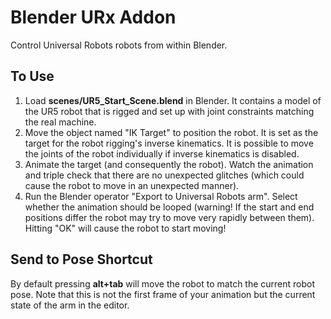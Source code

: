 # Blender URx Addon

Control Universal Robots robots from within Blender.

## To Use

1. Load **scenes/UR5_Start_Scene.blend** in Blender. It contains a model of the UR5 robot that is rigged and set up with joint constraints matching the real machine.
2. Move the object named "IK Target" to position the robot. It is set as the target for the robot rigging's inverse kinematics. It is possible to move the joints of the robot individually if inverse kinematics is disabled.
3. Animate the target (and consequently the robot). Watch the animation and triple check that there are no unexpected glitches (which could cause the robot to move in an unexpected manner).
4. Run the Blender operator "Export to Universal Robots arm". Select whether the animation should be looped (warning! If the start and end positions differ the robot may try to move very rapidly between them). Hitting "OK" will cause the robot to start moving!

## Send to Pose Shortcut

By default pressing **alt+tab** will move the robot to match the current robot pose. Note that this is not the first frame of your animation but the current state of the arm in the editor.
